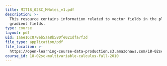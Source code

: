 ```yaml
---
title: MIT18_02SC_MNotes_v1.pdf
description: >-
  This resource contains information related to vector fields in the plane and
  gradient fields.
type: course
layout: pdf
uid: 1a6e16c878eb5aa8b580fe021dfa7f3d
file_type: application/pdf
file_location: >-
  https://open-learning-course-data-production.s3.amazonaws.com/18-02sc-multivariable-calculus-fall-2010/1a6e16c878eb5aa8b580fe021dfa7f3d_MIT18_02SC_MNotes_v1.pdf
course_id: 18-02sc-multivariable-calculus-fall-2010
---
```

